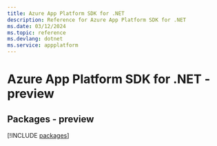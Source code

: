 ```yaml
---
title: Azure App Platform SDK for .NET
description: Reference for Azure App Platform SDK for .NET
ms.date: 03/12/2024
ms.topic: reference
ms.devlang: dotnet
ms.service: appplatform
---
```

# Azure App Platform SDK for .NET - preview
## Packages - preview
[!INCLUDE [packages](app-platform-index.md)]